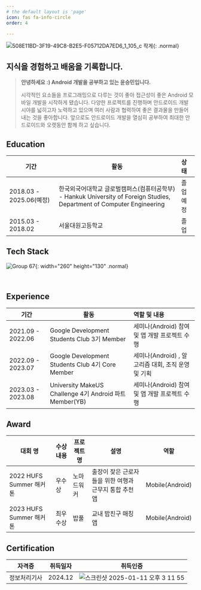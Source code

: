 ```yaml
---
# the default layout is 'page'
icon: fas fa-info-circle
order: 4

---
```


![508E11BD-3F19-49C8-B2E5-F05712DA7ED6_1_105_c 작게](https://github.com/user-attachments/assets/6d271816-99ab-44a8-b541-acc3a6bcb3a5){: .normal}

## 지식을 경험하고 배움을 기록합니다.

> **안녕하세요 :)  Android 개발을 공부하고 있는 윤승민입니다.**
>
> 시각적인 요소들을 프로그래밍으로 다루는 것이 좋아 접근성이 좋은 Android 모바일 개발을 시작하게 됐습니다. 다양한 프로젝트를 진행하며 안드로이드 개발 시야를 넓히고자 노력하고 있으며 여러 사람과 협력하여 좋은 결과물을 만들어 내는 것을 좋아합니다. 앞으로도 안드로이드 개발을 열심히 공부하여 최대한 안드로이드와 오랫동안 함께 하고 싶습니다.

## Education

| 기간                    | 활동                                                         | 상태      |
| ----------------------- | ------------------------------------------------------------ | :-------- |
| 2018.03 - 2025.06(예정) | 한국외국어대학교 글로벌캠퍼스(컴퓨터공학부) - Hankuk University of Foreign Studies, Department of Computer Engineering | 졸업 예정 |
| 2015.03 - 2018.02       | 서울대원고등학교                                             | 졸업      |

## Tech Stack

![Group 67](https://gist.github.com/user-attachments/assets/8e336208-be49-4695-a758-6e25818db296){: width="260" height="130" .normal}

​	

## Experience

| 기간              | 활동                                                    | 역할 및 내용                                       |
| ----------------- | ------------------------------------------------------- | :------------------------------------------------- |
| 2021.09 - 2022.06 | Google Development Students Club 3기 Member             | 세미나(Android) 참여 및 앱 개발 프로젝트 수행      |
| 2022.09 - 2023.07 | Google Development Students Club 4기 Core Member        | 세미나(Android) , 알고리즘 대회, 조직 운영 및 기획 |
| 2023.03 - 2023.08 | University MakeUS Challenge 4기 Android 파트 Member(YB) | 세미나(Android) 참여 및 앱 개발 프로젝트 수행      |

## Award

| 대회 명                 | 수상 내용 | 프로젝트 명 | 설명                                                   | 역할            |
| ----------------------- | --------- | ----------- | ------------------------------------------------------ | --------------- |
| 2022 HUFS Summer 해커톤 | 우수상    | 노마드워커  | 출장이 잦은 근로자들을 위한 여행과 근무지 통합 추천 앱 | Mobile(Android) |
| 2023 HUFS Summer 해커톤 | 최우수상  | 밥풀        | 교내 밥친구 매칭 앱                                    | Mobile(Android) |

## Certification

| 자격증       | 취득일자 | 취득인증                                                     |
| ------------ | -------- | ------------------------------------------------------------ |
| 정보처리기사 | 2024.12  | ![스크린샷 2025-01-11 오후 3 11 55](https://github.com/user-attachments/assets/19ecbeac-98e2-42e2-ac3a-63fe303c5ee5) |

